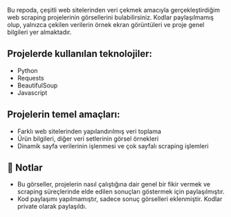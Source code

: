 Bu repoda, çeşitli web sitelerinden veri çekmek amacıyla gerçekleştirdiğim web scraping projelerinin görsellerini bulabilirsiniz. Kodlar paylaşılmamış olup, yalnızca çekilen verilerin örnek ekran görüntüleri ve proje genel bilgileri yer almaktadır.

## Projelerde kullanılan teknolojiler:
- Python
- Requests
- BeautifulSoup
- Javascript

## Projelerin temel amaçları:
- Farklı web sitelerinden yapılandırılmış veri toplama
- Ürün bilgileri, diğer veri setlerinin görsel örnekleri
- Dinamik sayfa verilerinin işlenmesi ve çok sayfalı scraping işlemleri

## 📌 Notlar
- Bu görseller, projelerin nasıl çalıştığına dair genel bir fikir vermek ve scraping süreçlerinde elde edilen sonuçları göstermek için paylaşılmıştır.
- Kod paylaşımı yapılmamıştır, sadece sonuç görselleri eklenmiştir. Kodlar private olarak paylaşıldı.

